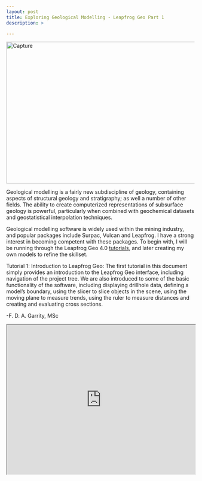 ```yaml
---
layout: post
title: Exploring Geological Modelling - Leapfrog Geo Part 1
description: >

---
```

<a data-flickr-embed="true"  href="https://www.flickr.com/photos/160787014@N06/46124760702/in/dateposted-public/" title="Capture"><img src="https://farm5.staticflickr.com/4834/46124760702_744d9c91fb_z.jpg" width="640" height="379" alt="Capture"></a><script async src="//embedr.flickr.com/assets/client-code.js" charset="utf-8"></script>

Geological modelling is a fairly new subdiscipline of geology, containing aspects of structural geology and stratigraphy; as well a number of other fields. The ability to create computerized representations of subsurface geology is powerful, particularly when combined with geochemical datasets and geostatistical interpolation techniques. 

Geological modelling software is widely used within the mining industry, and popular packages include Surpac, Vulcan and Leapfrog. I have a strong interest in becoming competent with these packages. To begin with, I will be running through the Leapfrog Geo 4.0  <a href="http://help.leapfrog3d.com/Tutorials/Geo/4.0/en-GB/LeapfrogGeoTutorials.pdf">tutorials</a>, and later creating my own models to refine the skillset.

Tutorial 1: Introduction to Leapfrog Geo:
The first tutorial in this document simply provides an introduction to the Leapfrog Geo interface, including navigation of the project tree. We are also introduced to some of the basic functionality of the software, including displaying drillhole data, defining a model’s boundary, using the slicer to slice objects in the scene, using the moving plane to measure trends, using the ruler to measure distances and creating and evaluating cross sections.

-F. D. A. Garrity, MSc

<iframe src="https://albumizr.com/a/6H9y" style="height:400;width:100%" height= "400" width="100%"></iframe> 
